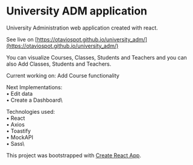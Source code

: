 # University ADM application

University Administration web application created with react.

See live on [https://otaviospot.github.io/university_adm/](https://otaviospot.github.io/university_adm/)

You can visualize Courses, Classes, Students and Teachers and you can also Add Classes, Students and Teachers.

Current working on: Add Course functionality

Next Implementations:\
• Edit data\
• Create a Dashboard\

Technologies used:\
• React\
• Axios\
• Toastify\
• MockAPI\
• Sass\

This project was bootstrapped with [Create React App](https://github.com/facebook/create-react-app).
